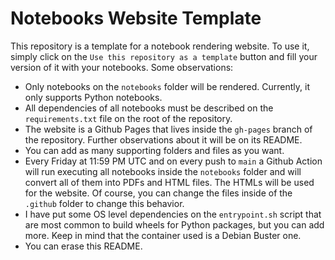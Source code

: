 # Notebooks Website Template

This repository is a template for a notebook rendering website. To use it, simply click on the `Use this repository as a template` button and fill your version of it with your notebooks. Some observations:

- Only notebooks on the `notebooks` folder will be rendered. Currently, it only supports Python notebooks.
- All dependencies of all notebooks must be described on the `requirements.txt` file on the root of the repository.
- The website is a Github Pages that lives inside the `gh-pages` branch of the repository. Further observations about it will be on its README.
- You can add as many supporting folders and files as you want.
- Every Friday at 11:59 PM UTC and on every push to `main` a Github Action will run executing all notebooks inside the `notebooks` folder and will convert all of them into PDFs and HTML files. The HTMLs will be used for the website. Of course, you can change the files inside of the `.github` folder to change this behavior.
- I have put some OS level dependencies on the `entrypoint.sh` script that are most common to build wheels for Python packages, but you can add more. Keep in mind that the container used is a Debian Buster one.
- You can erase this README.
